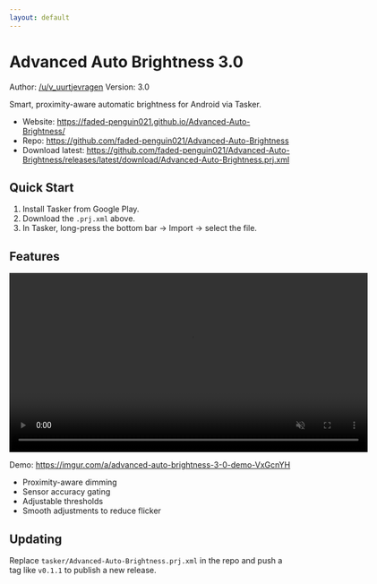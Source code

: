 ```yaml
---
layout: default
---
```


# Advanced Auto Brightness 3.0

Author: [/u/v_uurtjevragen](https://www.reddit.com/user/v_uurtjevragen)
Version: 3.0


Smart, proximity-aware automatic brightness for Android via Tasker.

- Website: https://faded-penguin021.github.io/Advanced-Auto-Brightness/
- Repo: https://github.com/faded-penguin021/Advanced-Auto-Brightness
- Download latest: https://github.com/faded-penguin021/Advanced-Auto-Brightness/releases/latest/download/Advanced-Auto-Brightness.prj.xml

## Quick Start
1. Install Tasker from Google Play.
2. Download the `.prj.xml` above.
3. In Tasker, long-press the bottom bar → Import → select the file.

## Features

<video controls loop muted playsinline width=640 src="https://github.com/faded-penguin021/Advanced-Auto-Brightness/raw/main/assets/demo.mp4"></video>


Demo: https://imgur.com/a/advanced-auto-brightness-3-0-demo-VxGcnYH

- Proximity-aware dimming
- Sensor accuracy gating
- Adjustable thresholds
- Smooth adjustments to reduce flicker

## Updating
Replace `tasker/Advanced-Auto-Brightness.prj.xml` in the repo and push a tag like `v0.1.1` to publish a new release.
